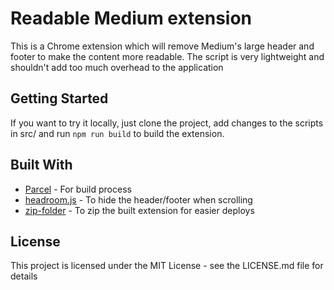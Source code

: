 # Readable Medium extension

This is a Chrome extension which will remove Medium's large header and footer to make the content more readable. The script is very lightweight and shouldn't add too much overhead to the application

## Getting Started

If you want to try it locally, just clone the project, add changes to the scripts in src/
and run `npm run build` to build the extension.

## Built With

* [Parcel](https://parceljs.org/) - For build process
* [headroom.js](https://github.com/WickyNilliams/headroom.js) - To hide the header/footer when scrolling
* [zip-folder](https://github.com/sole/node-zip-folder) - To zip the built extension for easier deploys

## License

This project is licensed under the MIT License - see the LICENSE.md file for details
